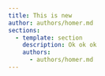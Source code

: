 ```yaml
---
title: This is new
author: authors/homer.md
sections:
  - template: section
    description: Ok ok ok
    authors:
      - authors/homer.md
---
```


